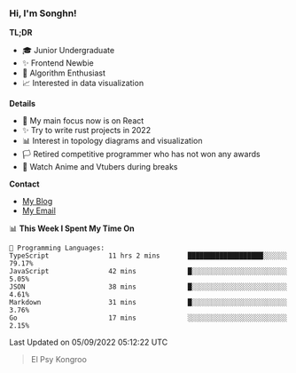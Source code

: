 ### Hi, I'm Songhn!

**TL;DR**

- 🎓 Junior Undergraduate
- ✨ Frontend Newbie
- 🎈 Algorithm Enthusiast
- 📈 Interested in data visualization

**Details**

- 🎯 My main focus now is on React
- ✨ Try to write rust projects in 2022
- 📊 Interest in topology diagrams and visualization
- 🏳️ Retired competitive programmer who has not won any awards
- 🍵 Watch Anime and Vtubers during breaks

**Contact**
- [My Blog](https://blog.songhn.com)
- [My Email](mailto:songhn233@gmail.com)

<!--START_SECTION:waka-->
📊 **This Week I Spent My Time On** 

```text
💬 Programming Languages: 
TypeScript               11 hrs 2 mins       ███████████████████░░░░░░   79.17% 
JavaScript               42 mins             █░░░░░░░░░░░░░░░░░░░░░░░░   5.05% 
JSON                     38 mins             █░░░░░░░░░░░░░░░░░░░░░░░░   4.61% 
Markdown                 31 mins             █░░░░░░░░░░░░░░░░░░░░░░░░   3.76% 
Go                       17 mins             ░░░░░░░░░░░░░░░░░░░░░░░░░   2.15%

```


 Last Updated on 05/09/2022 05:12:22 UTC
<!--END_SECTION:waka-->

> El Psy Kongroo
